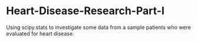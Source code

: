 # Heart-Disease-Research-Part-I
Using scipy.stats to investigate some data from a sample patients who were evaluated for heart disease.
